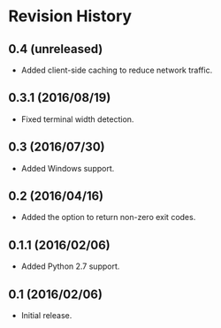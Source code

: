 # Revision History

## 0.4 (unreleased)

- Added client-side caching to reduce network traffic.

## 0.3.1 (2016/08/19)

- Fixed terminal width detection.

## 0.3 (2016/07/30)

- Added Windows support.

## 0.2 (2016/04/16)

- Added the option to return non-zero exit codes.

## 0.1.1 (2016/02/06)

- Added Python 2.7 support.

## 0.1 (2016/02/06)

 - Initial release.
